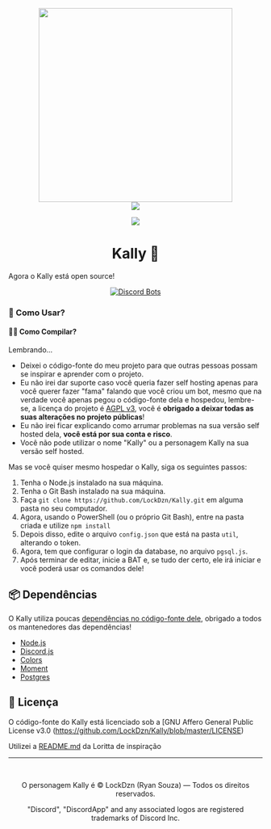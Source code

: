 <p align="center">
<img height="384" src="https://i.imgur.com/QGbGUR8.png">
<br>
<a href="https://lockdzn.tk/"><img src="https://img.shields.io/badge/website-lockdzn-informational.svg"></a>
</p>
<p align="center">
<a href="https://twitter.com/intent/user?screen_name=LockDzn_"><img src="https://img.shields.io/twitter/url/https/twitter.com/intent/user.svg?label=Seguir%20LockDzn&style=social"></a>
<h1 align="center">Kally 🤖</h1>

<p align="center">

Agora o Kally está open source!

<p align="center">
<a href="https://discordbots.org/bot/415288373071183872?utm_source=widget">
  <img src="https://discordbots.org/api/widget/415288373071183872.png?test=123456" alt="Discord Bots" />
</a></p>

### 🙌 Como Usar?
#### 👨‍💻 Como Compilar?

Lembrando...
* Deixei o código-fonte do meu projeto para que outras pessoas possam se inspirar e aprender com o projeto.
* Eu não irei dar suporte caso você queria fazer self hosting apenas para você querer fazer "fama" falando que você criou um bot, mesmo que na verdade você apenas pegou o código-fonte dela e hospedou, lembre-se, a licença do projeto é [AGPL v3](https://github.com/LockDzn/Kally/blob/master/LICENSE), você é **obrigado a deixar todas as suas alterações no projeto públicas**!
* Eu não irei ficar explicando como arrumar problemas na sua versão self hosted dela, **você está por sua conta e risco**.
* Você não pode utilizar o nome "Kally" ou a personagem Kally na sua versão self hosted.

Mas se você quiser mesmo hospedar o Kally, siga os seguintes passos:
1. Tenha o Node.js instalado na sua máquina.
2. Tenha o Git Bash instalado na sua máquina.
3. Faça ```git clone https://github.com/LockDzn/Kally.git``` em alguma pasta no seu computador.
4. Agora, usando o PowerShell (ou o próprio Git Bash), entre na pasta criada e utilize `npm install`
5. Depois disso, edite o arquivo `config.json` que está na pasta `util`, alterando o token.
6. Agora, tem que configurar o login da database, no arquivo `pgsql.js`.
6. Após terminar de editar, inicie a BAT e, se tudo der certo, ele irá iniciar e você poderá usar os comandos dele!

## 📦 Dependências

O Kally utiliza poucas [dependências no código-fonte dele](https://github.com/LockDzn/Kally/blob/master/package.json), obrigado a todos os mantenedores das dependências!


* [Node.js](https://nodejs.org)
* [Discord.js](https://www.npmjs.com/package/discord.js)
* [Colors](https://www.npmjs.com/package/colors)
* [Moment](https://www.npmjs.com/package/moment)
* [Postgres](https://www.npmjs.com/package/pg)

## 📄 Licença

O código-fonte do Kally está licenciado sob a [GNU Affero General Public License v3.0 (https://github.com/LockDzn/Kally/blob/master/LICENSE)


Utilizei a [README.md](https://github.com/LorittaBot/Loritta/blob/master/README.md) da Loritta de inspiração


<hr>
<br>
<p align="center">O personagem Kally é © LockDzn (Ryan Souza) — Todos os direitos reservados.</p>
<p align="center">"Discord", "DiscordApp" and any associated logos are registered trademarks of Discord Inc.</p>
